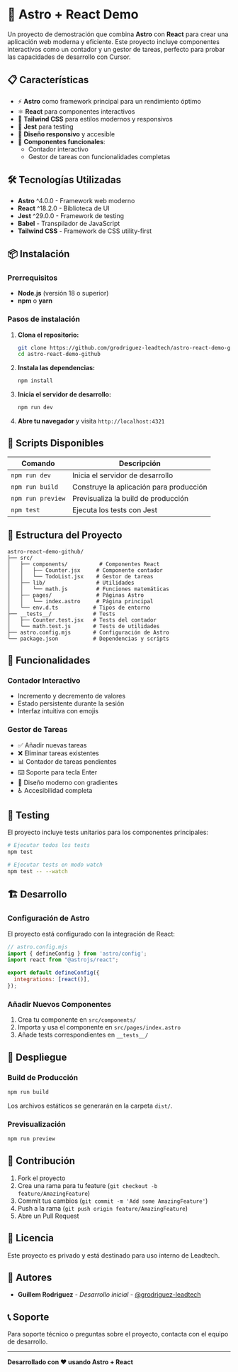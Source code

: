 # 🚀 Astro + React Demo

Un proyecto de demostración que combina **Astro** con **React** para crear una aplicación web moderna y eficiente. Este proyecto incluye componentes interactivos como un contador y un gestor de tareas, perfecto para probar las capacidades de desarrollo con Cursor.

## 📋 Características

- ⚡ **Astro** como framework principal para un rendimiento óptimo
- ⚛️ **React** para componentes interactivos
- 🎨 **Tailwind CSS** para estilos modernos y responsivos
- 🧪 **Jest** para testing
- 📱 **Diseño responsivo** y accesible
- 🎯 **Componentes funcionales**:
  - Contador interactivo
  - Gestor de tareas con funcionalidades completas

## 🛠️ Tecnologías Utilizadas

- **Astro** ^4.0.0 - Framework web moderno
- **React** ^18.2.0 - Biblioteca de UI
- **Jest** ^29.0.0 - Framework de testing
- **Babel** - Transpilador de JavaScript
- **Tailwind CSS** - Framework de CSS utility-first

## 📦 Instalación

### Prerrequisitos

- **Node.js** (versión 18 o superior)
- **npm** o **yarn**

### Pasos de instalación

1. **Clona el repositorio:**
   ```bash
   git clone https://github.com/grodriguez-leadtech/astro-react-demo-github.git
   cd astro-react-demo-github
   ```

2. **Instala las dependencias:**
   ```bash
   npm install
   ```

3. **Inicia el servidor de desarrollo:**
   ```bash
   npm run dev
   ```

4. **Abre tu navegador** y visita `http://localhost:4321`

## 🚀 Scripts Disponibles

| Comando | Descripción |
|---------|-------------|
| `npm run dev` | Inicia el servidor de desarrollo |
| `npm run build` | Construye la aplicación para producción |
| `npm run preview` | Previsualiza la build de producción |
| `npm test` | Ejecuta los tests con Jest |

## 📁 Estructura del Proyecto

```
astro-react-demo-github/
├── src/
│   ├── components/          # Componentes React
│   │   ├── Counter.jsx     # Componente contador
│   │   └── TodoList.jsx    # Gestor de tareas
│   ├── lib/                # Utilidades
│   │   └── math.js         # Funciones matemáticas
│   ├── pages/              # Páginas Astro
│   │   └── index.astro     # Página principal
│   └── env.d.ts           # Tipos de entorno
├── __tests__/             # Tests
│   ├── Counter.test.jsx   # Tests del contador
│   └── math.test.js       # Tests de utilidades
├── astro.config.mjs       # Configuración de Astro
└── package.json           # Dependencias y scripts
```

## 🎯 Funcionalidades

### Contador Interactivo
- Incremento y decremento de valores
- Estado persistente durante la sesión
- Interfaz intuitiva con emojis

### Gestor de Tareas
- ✅ Añadir nuevas tareas
- ❌ Eliminar tareas existentes
- 📊 Contador de tareas pendientes
- ⌨️ Soporte para tecla Enter
- 🎨 Diseño moderno con gradientes
- ♿ Accesibilidad completa

## 🧪 Testing

El proyecto incluye tests unitarios para los componentes principales:

```bash
# Ejecutar todos los tests
npm test

# Ejecutar tests en modo watch
npm test -- --watch
```

## 🏗️ Desarrollo

### Configuración de Astro

El proyecto está configurado con la integración de React:

```javascript
// astro.config.mjs
import { defineConfig } from 'astro/config';
import react from "@astrojs/react";

export default defineConfig({
  integrations: [react()],
});
```

### Añadir Nuevos Componentes

1. Crea tu componente en `src/components/`
2. Importa y usa el componente en `src/pages/index.astro`
3. Añade tests correspondientes en `__tests__/`

## 🚀 Despliegue

### Build de Producción

```bash
npm run build
```

Los archivos estáticos se generarán en la carpeta `dist/`.

### Previsualización

```bash
npm run preview
```

## 🤝 Contribución

1. Fork el proyecto
2. Crea una rama para tu feature (`git checkout -b feature/AmazingFeature`)
3. Commit tus cambios (`git commit -m 'Add some AmazingFeature'`)
4. Push a la rama (`git push origin feature/AmazingFeature`)
5. Abre un Pull Request

## 📝 Licencia

Este proyecto es privado y está destinado para uso interno de Leadtech.

## 👥 Autores

- **Guillem Rodriguez** - *Desarrollo inicial* - [@grodriguez-leadtech](https://github.com/grodriguez-leadtech)

## 📞 Soporte

Para soporte técnico o preguntas sobre el proyecto, contacta con el equipo de desarrollo.

---

**Desarrollado con ❤️ usando Astro + React**